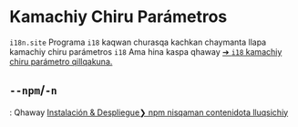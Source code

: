 # Kamachiy Chiru Parámetros

`i18n.site` Programa `i18` kaqwan churasqa kachkan chaymanta llapa kamachiy chiru parámetros `i18` Ama hina kaspa qhaway [➔ `i18` kamachiy chiru parámetro qillqakuna.](/i18/cli)

## `--npm`/`-n`

: Qhaway [Instalación & Despliegue❯ npm nisqaman contenidota lluqsichiy](/i18n.site/use#npm)